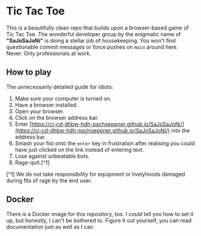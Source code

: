 # Tic Tac Toe

This is a beautifully clean repo that builds upon a browser-based game of Tic Tac Toe. The wonderful developer group by the enigmatic name of **"SaJoSaJoNi"** is doing a stellar job of housekeeping. You won't find questionable commit messages or force pushes on `main` around here. Never. Only professionals at work.

## How to play
The unnecessarily detailed guide for idiots:
1. Make sure your computer is turned on.
2. Have a browser installed.
3. Open your browser.
4. Click on the browser address bar.
5. Enter [https://ci-cd-dhbw-hdh-pschoeppner.github.io/SaJoSaJoNi/](https://ci-cd-dhbw-hdh-pschoeppner.github.io/SaJoSaJoNi/) into the address bar.
6. Smash your fist onto the `enter` key in frustration after realising you could have just clicked on the link instead of entering text.
7. Lose against unbeatable bots.
8. Rage-quit.[^1]

[^1] We do not take responsibility for equipment or livelyhoods damaged during fits of rage by the end user.

## Docker
There *is* a Docker image for this repository, too. I *could* tell you how to set it up, but honestly, I can't be bothered to. Figure it out yourself, you can read documentation just as well as I can.